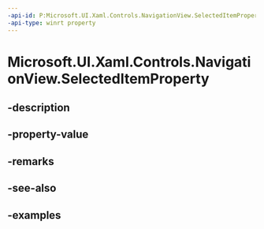 ```yaml
---
-api-id: P:Microsoft.UI.Xaml.Controls.NavigationView.SelectedItemProperty
-api-type: winrt property
---
```


<!-- Property syntax.
public DependencyProperty SelectedItemProperty { get; }
-->

# Microsoft.UI.Xaml.Controls.NavigationView.SelectedItemProperty

## -description

## -property-value

## -remarks

## -see-also

## -examples

